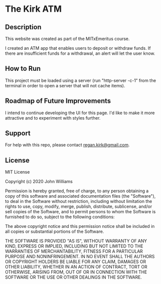 # The Kirk ATM

<h2>Description</h2>

This website was created as part of the MITxEmeritus course.

I created an ATM app that enables users to deposit or withdraw funds. If there are insufficient funds for a withdrawal, an alert will let the user know.

<h2>How to Run</h2>

This project must be loaded using a server (run "http-server -c-1" from the terminal in order to open a server that will not cache items).

<h2>Roadmap of Future Improvements</h2>

I intend to continue developing the UI for this page. I'd like to make it more attractive and to experiment with styles further.

<h2>Support</h2>

For help with this repo, please contact regan.kirk@gmail.com.

<h2>License</h2>

MIT License

Copyright (c) 2020 John Williams

Permission is hereby granted, free of charge, to any person obtaining a copy
of this software and associated documentation files (the "Software"), to deal
in the Software without restriction, including without limitation the rights
to use, copy, modify, merge, publish, distribute, sublicense, and/or sell
copies of the Software, and to permit persons to whom the Software is
furnished to do so, subject to the following conditions:

The above copyright notice and this permission notice shall be included in all
copies or substantial portions of the Software.

THE SOFTWARE IS PROVIDED "AS IS", WITHOUT WARRANTY OF ANY KIND, EXPRESS OR
IMPLIED, INCLUDING BUT NOT LIMITED TO THE WARRANTIES OF MERCHANTABILITY,
FITNESS FOR A PARTICULAR PURPOSE AND NONINFRINGEMENT. IN NO EVENT SHALL THE
AUTHORS OR COPYRIGHT HOLDERS BE LIABLE FOR ANY CLAIM, DAMAGES OR OTHER
LIABILITY, WHETHER IN AN ACTION OF CONTRACT, TORT OR OTHERWISE, ARISING FROM,
OUT OF OR IN CONNECTION WITH THE SOFTWARE OR THE USE OR OTHER DEALINGS IN THE
SOFTWARE.
